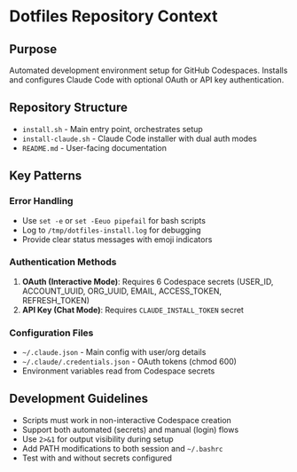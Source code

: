 # Dotfiles Repository Context

## Purpose
Automated development environment setup for GitHub Codespaces. Installs and configures Claude Code with optional OAuth or API key authentication.

## Repository Structure
- `install.sh` - Main entry point, orchestrates setup
- `install-claude.sh` - Claude Code installer with dual auth modes
- `README.md` - User-facing documentation

## Key Patterns

### Error Handling
- Use `set -e` or `set -Eeuo pipefail` for bash scripts
- Log to `/tmp/dotfiles-install.log` for debugging
- Provide clear status messages with emoji indicators

### Authentication Methods
1. **OAuth (Interactive Mode)**: Requires 6 Codespace secrets (USER_ID, ACCOUNT_UUID, ORG_UUID, EMAIL, ACCESS_TOKEN, REFRESH_TOKEN)
2. **API Key (Chat Mode)**: Requires `CLAUDE_INSTALL_TOKEN` secret

### Configuration Files
- `~/.claude.json` - Main config with user/org details
- `~/.claude/.credentials.json` - OAuth tokens (chmod 600)
- Environment variables read from Codespace secrets

## Development Guidelines
- Scripts must work in non-interactive Codespace creation
- Support both automated (secrets) and manual (login) flows
- Use `2>&1` for output visibility during setup
- Add PATH modifications to both session and `~/.bashrc`
- Test with and without secrets configured
